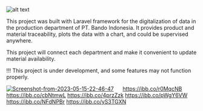 <img src="https://i.ibb.co/2M4tzLc/bandolink-logo.jpg" alt="alt text">

This project was built with Laravel framework for the digitalization of data in the production department of PT. Bando Indonesia. It provides product and material traceability, plots the data with a chart, and could be supervised anywhere.

This project will connect each department and make it convenient to update material availability.

!!! This project is under development, and some features may not function properly.

<a href="https://ibb.co/cbNtmwL"><img src="https://i.ibb.co/TKHRC1L/Screenshot-from-2023-05-15-22-46-47.png" alt="Screenshot-from-2023-05-15-22-46-47" border="0" /></a>
<img src="">
<img src="">
<img src="">
<img src="">
<img src="">
https://ibb.co/r0MqcNB
https://ibb.co/cbNtmwL
https://ibb.co/4przZzk
https://ibb.co/pWgY6VW
https://ibb.co/NFdNPBr
https://ibb.co/yS3TGXN


